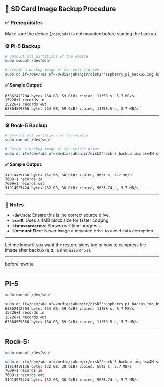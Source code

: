 ## 🔄 SD Card Image Backup Procedure

### ✅ Prerequisites
Make sure the device (`/dev/sda`) is not mounted before starting the backup.

### ⚙️ PI-5 Backup

```bash
# Unmount all partitions of the device
sudo umount /dev/sda*

# Create a backup image of the entire drive
sudo dd if=/dev/sda of=/media/jahangir/disk2/raspberry_pi_backup.img bs=4M status=progress
```

#### ✅ Sample Output:
```
63862472704 bytes (64 GB, 59 GiB) copied, 11258 s, 5.7 MB/s
15226+1 records in
15226+1 records out
63864569856 bytes (64 GB, 59 GiB) copied, 11258.5 s, 5.7 MB/s
```

---

### ⚙️ Rock-5 Backup

```bash
# Unmount all partitions of the device
sudo umount /dev/sda*

# Create a backup image of the entire drive
sudo dd if=/dev/sda of=/media/jahangir/disk2/rock-5_backup.img bs=4M status=progress
```

#### ✅ Sample Output:
```
31914459136 bytes (32 GB, 30 GiB) copied, 5623 s, 5.7 MB/s
7609+1 records in
7609+1 records out
31914983424 bytes (32 GB, 30 GiB) copied, 5623.74 s, 5.7 MB/s
```

---

### 📝 Notes

- **`/dev/sda`**: Ensure this is the correct source drive.
- **`bs=4M`**: Uses a 4MB block size for faster copying.
- **`status=progress`**: Shows real-time progress.
- **Unmount First**: Never image a mounted drive to avoid data corruption.

---

Let me know if you want the restore steps too or how to compress the image after backup (e.g., using `gzip` or `xz`).





---

before rewrite

---

## PI-5
```bash
sudo umount /dev/sda*
```

```bash
sudo dd if=/dev/sda of=/media/jahangir/disk2/raspberry_pi_backup.img bs=4M status=progress
63862472704 bytes (64 GB, 59 GiB) copied, 11258 s, 5.7 MB/s
15226+1 records in
15226+1 records out
63864569856 bytes (64 GB, 59 GiB) copied, 11258.5 s, 5.7 MB/s
```

---


## Rock-5:

```bash
sudo umount /dev/sda*
```

```bash
sudo dd if=/dev/sda of=/media/jahangir/disk2/rock-5_backup.img bs=4M status=progress
31914459136 bytes (32 GB, 30 GiB) copied, 5623 s, 5.7 MB/s 
7609+1 records in
7609+1 records out
31914983424 bytes (32 GB, 30 GiB) copied, 5623.74 s, 5.7 MB/s
```
